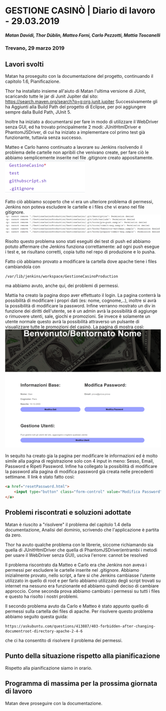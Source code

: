 # GESTIONE CASINÒ | Diario di lavoro - 29.03.2019
##### Matan Davidi, Thor Düblin, Matteo Forni, Carlo Pezzotti, Mattia Toscanelli
### Trevano, 29 marzo 2019

## Lavori svolti
Matan ha proseguito con la documentazione del progetto, continuando il capitolo 1.6, Pianificazione.

Thor ha installato insieme all'aiuto di Matan l'ultima versione di JUnit, scaricando tutte le jar di Junit Jupiter dal sito:
https://search.maven.org/search?q=g:org.junit.jupiter
Successivamente gli ha Aggiunti alla Build Path del progetto di Eclipse, per poi aggiungere sempre dalla Build Path, JUnit 5.

Inoltre ha iniziato a documentarsi per fare in modo di utilizzare il WebDriver senza GUI, ed ha trovato principalmente 2 modi:
JUnitHtmlDriver e PhantomJSDriver, di cui ha iniziato a implementare col primo test già funzionante, tuttavia senza successo.

Matteo e Carlo hanno continuato a lavorare su Jenkins risolvendo il problema delle cartelle non apribili che venivano create, per fare ciò le abbiamo semplicemente inserite nel file .gitignore creato appositamente.
![.gitignore file](../media/Gitignore.png)

Fatto ciò abbiamo scoperto che vi era un ulteriore problema di permessi, Jenkins non poteva escludere le cartelle e i files che vi erano nel file gitignore.
![Error cp](../media/JenkinsCpError.png)

Risolto questo problema sono stati eseguiti dei test di push ed abbiamo potuto affermare che Jenkins funziona correttamente: ad ogni push esegue i test e, se risultano corretti, copia tutto nel repo di produzione e lo pusha.

Fatto ciò abbiamo provato a modificare la cartella dove apache tiene i files cambiandola con
```
/var/lib/jenkins/workspace/GestioneCasinoProduction
```
ma abbiamo avuto, anche qui, dei problemi di permessi.

Mattia ha creato la pagina dopo aver effettuato il login. La pagina conterrà la possibilità di modificare i propri dati (es: nome, cognome,..), inoltre si avrà la possibilità di modificare la password. Infine verranno mostrato un div in funzione dei diritti dell'utente, se è un admin avrà la possibilità di aggiunge o rimuovere utenti, sale, giochi e promozioni. Se invece è solamente un utente normale questo avrà la possibilità attraverso un pulsante di visualizzare tutte le promozioni del casinò. La pagina di mostra così:
![Error cp](../media/paginaProfilo.PNG)

In sequito ha creato gia la pagina per modificare le informazioni ed è molto simile alla pagina di registrazione solo con 4 input in meno: Sesso, Email, Password e Ripeti Password. Infine ha collegato la possibilità di modificare la password alla pagina di modifica password già creata nelle precedenti settimane. Il link è stato fatto così:

```html
<a href="resetPassword.html">
	<input type="button" class="form-control" value="Modifica Password" id="modify-password">
</a>
```


##  Problemi riscontrati e soluzioni adottate
Matan è riuscito a "risolvere" il problema del capitolo 1.4 della documentazione, Analisi del dominio, scrivendo che l'applicazione è partita da zero.

Thor ha avuto qualche problema con le librerie, siccome richiamando sia quella di JUnitHtmlDriver che quella di PhantomJSDriver(entrambi i metodi per usare il WebDriver senza GUI), usciva l'errore:
<libreria> cannot be resolved

Il problema riscontrato da Matteo e Carlo era che Jenkins non aveva i permessi per escludere le cartelle inserite nel .gitignore. Abbiamo inizialmente provato, nello script, a fare si che Jenkins cambiasse l'utente utilizzato in quello di root e per farlo abbiamo utilizzato degli script trovati su internet ma nessuno era funzionante ed abbiamo quindi deciso di cambiare approccio. Come seconda prova abbiamo cambiato i permessi su tutti i files e questo ha risolto i nostri problemi.

Il secondo problema avuto da Carlo e Matteo è stato appunto quello di permessi sulla cartella dei files di apache. Per risolvere questo problema abbiamo seguito questa guida:
```
https://askubuntu.com/questions/413887/403-forbidden-after-changing-documentroot-directory-apache-2-4-6
```
che ci ha consentito di risolvere il problema dei permessi.

##  Punto della situazione rispetto alla pianificazione
Rispetto alla pianificazione siamo in orario.

## Programma di massima per la prossima giornata di lavoro
Matan deve proseguire con la documentazione.
